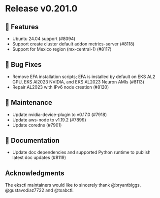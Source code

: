 # Release v0.201.0

## 🚀 Features

- Ubuntu 24.04 support (#8094)
- Support create cluster default addon metrics-server (#8118)
- Support for Mexico region (mx-central-1) (#8117)

## 🐛 Bug Fixes

- Remove EFA installation scripts; EFA is installed by default on EKS AL2 GPU, EKS Al2023 NVIDIA, and EKS AL2023 Neuron AMIs (#8113)
- Repair AL2023 with IPv6 node creation (#8120)

## 🧰 Maintenance

- Update nvidia-device-plugin to v0.17.0 (#7918)
- Update aws-node to v1.19.2 (#7899)
- Update coredns (#7901)

## 📝 Documentation

- Update doc dependencies and supported Python runtime to publish latest doc updates (#8119)

## Acknowledgments

The eksctl maintainers would like to sincerely thank @bryantbiggs, @gustavodiaz7722 and @toabctl.

